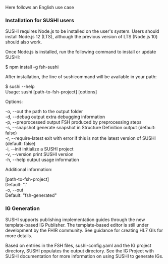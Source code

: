 
Here follows an English use case

### Installation for SUSHI users

SUSHI requires Node.js to be installed on the user's system. Users should install Node.js 12 (LTS), although the previous version of LTS (Node.js 10) should also work.  

Once Node.js is installed, run the following command to install or update SUSHI:  

$ npm install -g fsh-sushi  

After installation, the line of sushicommand will be available in your path:  

$ sushi --help  
Usage: sushi [path-to-fsh-project] [options]  

Options:  

  -o, --out <out>       the path to the output folder  
  -d, --debug           output extra debugging information  
  -p, --preprocessed    output FSH produced by preprocessing steps  
  -s, --snapshot        generate snapshot in Structure Definition output (default: false)  
  -r, --require-latest  exit with error if this is not the latest version of SUSHI (default: false)  
  -i, --init            initialize a SUSHI project  
  -v, --version         print SUSHI version  
  -h, --help            output usage information  

Additional information:  

  [path-to-fsh-project]  
    Default: "."  
  -o, --out <out>  
    Default: "fsh-generated"  


### IG Generation
    
SUSHI supports publishing implementation guides through the new template-based IG Publisher. The template-based editor is still under development by the FHIR community. See guidance for creating HL7 GIs for more details.  

Based on entries in the FSH files, sushi-config.yaml and the IG project directory, SUSHI populates the output directory. See the IG Project with SUSHI documentation for more information on using SUSHI to generate IGs.  

